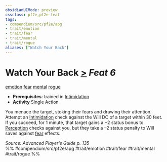 ```yaml
---
obsidianUIMode: preview
cssclass: pf2e,pf2e-feat
tags:
- compendium/src/pf2e/apg
- trait/emotion
- trait/fear
- trait/mental
- trait/rogue
aliases: ["Watch Your Back"]
---
```

# Watch Your Back  [>](../../rules/core-rulebook/chapter-9-playing-the-game.md#Actions "Single Action") *Feat 6*  
[emotion](../../rules/traits/emotion.md)  [fear](../../rules/traits/fear.md)  [mental](../../rules/traits/mental.md)  [rogue](../../rules/traits/rogue.md)  

- **Prerequisites**: trained in [Intimidation](../skills.md#Intimidation)
- **Activity** Single Action

You menace the target, stoking their fears and drawing their attention. Attempt an [Intimidation](../skills.md#Intimidation) check against the Will DC of a target within 30 feet. If you succeed, for 1 minute, that target gains a +2 status bonus to [Perception](../skills.md#Perception) checks against you, but they take a –2 status penalty to Will saves against [fear](../../rules/traits/fear.md) effects.

*Source: Advanced Player's Guide p. 135*  
%% #compendium/src/pf2e/apg #trait/emotion #trait/fear #trait/mental #trait/rogue %%